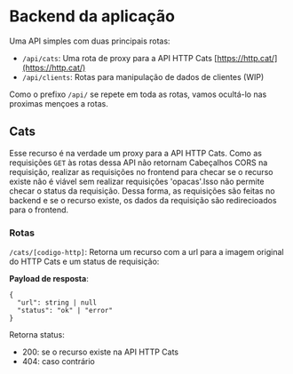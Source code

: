 # Backend da aplicação

Uma API simples com duas principais rotas:

- `/api/cats`: Uma rota de proxy para a API HTTP Cats
  [https://http.cat/](https://http.cat/)
- `/api/clients`: Rotas para manipulação de dados de clientes (WIP)

Como o prefixo `/api/` se repete em toda as rotas, vamos ocultá-lo nas proximas
mençoes a rotas.

## Cats

Esse recurso é na verdade um proxy para a API HTTP Cats. Como as requisições
`GET` às rotas dessa API não retornam Cabeçalhos CORS na requisição, realizar
as requisições no frontend para checar se o recurso existe não é viável sem
realizar requisições 'opacas'.Isso não permite checar o status da requisição.
Dessa forma, as requisições são feitas no backend e se o recurso existe, os
dados da requisição são redirecioados para o frontend.

### Rotas 

`/cats/[codigo-http]`: Retorna um recurso com a url para a imagem original do HTTP Cats
e um status de requisição:

**Payload de resposta**:
```{json}
{
  "url": string | null
  "status": "ok" | "error"
}
```

Retorna status:
  - 200: se o recurso existe na API HTTP Cats
  - 404: caso contrário
